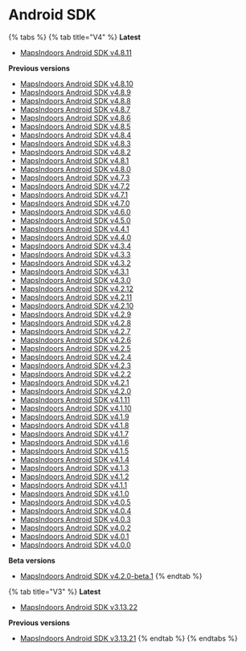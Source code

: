 # Android SDK

{% tabs %}
{% tab title="V4" %}
**Latest**

* [MapsIndoors Android SDK v4.8.11](https://app.mapsindoors.com/mapsindoors/reference/android/4.8.11/index.html)

**Previous versions**

* [MapsIndoors Android SDK v4.8.10](https://app.mapsindoors.com/mapsindoors/reference/android/4.8.10/index.html)
* [MapsIndoors Android SDK v4.8.9](https://app.mapsindoors.com/mapsindoors/reference/android/4.8.9/index.html)
* [MapsIndoors Android SDK v4.8.8](https://app.mapsindoors.com/mapsindoors/reference/android/4.8.8/index.html)
* [MapsIndoors Android SDK v4.8.7](https://app.mapsindoors.com/mapsindoors/reference/android/4.8.7/index.html)
* [MapsIndoors Android SDK v4.8.6](https://app.mapsindoors.com/mapsindoors/reference/android/4.8.6/index.html)
* [MapsIndoors Android SDK v4.8.5](https://app.mapsindoors.com/mapsindoors/reference/android/4.8.5/index.html)
* [MapsIndoors Android SDK v4.8.4](https://app.mapsindoors.com/mapsindoors/reference/android/4.8.4/index.html)
* [MapsIndoors Android SDK v4.8.3](https://app.mapsindoors.com/mapsindoors/reference/android/4.8.3/index.html)
* [MapsIndoors Android SDK v4.8.2](https://app.mapsindoors.com/mapsindoors/reference/android/4.8.2/index.html)
* [MapsIndoors Android SDK v4.8.1](https://app.mapsindoors.com/mapsindoors/reference/android/4.8.1/index.html)
* [MapsIndoors Android SDK v4.8.0](https://app.mapsindoors.com/mapsindoors/reference/android/4.8.0/index.html)
* [MapsIndoors Android SDK v4.7.3](https://app.mapsindoors.com/mapsindoors/reference/android/4.7.3/index.html)
* [MapsIndoors Android SDK v4.7.2](https://app.mapsindoors.com/mapsindoors/reference/android/4.7.2/index.html)
* [MapsIndoors Android SDK v4.7.1](https://app.mapsindoors.com/mapsindoors/reference/android/4.7.1/index.html)
* [MapsIndoors Android SDK v4.7.0](https://app.mapsindoors.com/mapsindoors/reference/android/4.7.0/index.html)
* [MapsIndoors Android SDK v4.6.0](https://app.mapsindoors.com/mapsindoors/reference/android/4.6.0/index.html)
* [MapsIndoors Android SDK v4.5.0](https://app.mapsindoors.com/mapsindoors/reference/android/4.5.0/index.html)
* [MapsIndoors Android SDK v4.4.1](https://app.mapsindoors.com/mapsindoors/reference/android/4.4.1/index.html)
* [MapsIndoors Android SDK v4.4.0](https://app.mapsindoors.com/mapsindoors/reference/android/4.4.0/index.html)
* [MapsIndoors Android SDK v4.3.4](https://app.mapsindoors.com/mapsindoors/reference/android/4.3.4/index.html)
* [MapsIndoors Android SDK v4.3.3](https://app.mapsindoors.com/mapsindoors/reference/android/4.3.3/index.html)
* [MapsIndoors Android SDK v4.3.2](https://app.mapsindoors.com/mapsindoors/reference/android/4.3.2/index.html)
* [MapsIndoors Android SDK v4.3.1](https://app.mapsindoors.com/mapsindoors/reference/android/4.3.1/index.html)
* [MapsIndoors Android SDK v4.3.0](https://app.mapsindoors.com/mapsindoors/reference/android/4.3.0/index.html)
* [MapsIndoors Android SDK v4.2.12](https://app.mapsindoors.com/mapsindoors/reference/android/4.2.12/index.html)
* [MapsIndoors Android SDK v4.2.11](https://app.mapsindoors.com/mapsindoors/reference/android/4.2.11/index.html)
* [MapsIndoors Android SDK v4.2.10](https://app.mapsindoors.com/mapsindoors/reference/android/4.2.10/index.html)
* [MapsIndoors Android SDK v4.2.9](https://app.mapsindoors.com/mapsindoors/reference/android/4.2.9/index.html)
* [MapsIndoors Android SDK v4.2.8](https://app.mapsindoors.com/mapsindoors/reference/android/4.2.8/index.html)
* [MapsIndoors Android SDK v4.2.7](https://app.mapsindoors.com/mapsindoors/reference/android/4.2.7/index.html)
* [MapsIndoors Android SDK v4.2.6](https://app.mapsindoors.com/mapsindoors/reference/android/4.2.6/index.html)
* [MapsIndoors Android SDK v4.2.5](https://app.mapsindoors.com/mapsindoors/reference/android/4.2.5/index.html)
* [MapsIndoors Android SDK v4.2.4](https://app.mapsindoors.com/mapsindoors/reference/android/4.2.4/index.html)
* [MapsIndoors Android SDK v4.2.3](https://app.mapsindoors.com/mapsindoors/reference/android/4.2.3/index.html)
* [MapsIndoors Android SDK v4.2.2](https://app.mapsindoors.com/mapsindoors/reference/android/4.2.2/index.html)
* [MapsIndoors Android SDK v4.2.1](https://app.mapsindoors.com/mapsindoors/reference/android/4.2.1/index.html)
* [MapsIndoors Android SDK v4.2.0](https://app.mapsindoors.com/mapsindoors/reference/android/4.2.0/index.html)
* [MapsIndoors Android SDK v4.1.11](https://app.mapsindoors.com/mapsindoors/reference/android/4.1.11/index.html)
* [MapsIndoors Android SDK v4.1.10](https://app.mapsindoors.com/mapsindoors/reference/android/4.1.10/index.html)
* [MapsIndoors Android SDK v4.1.9](https://app.mapsindoors.com/mapsindoors/reference/android/4.1.9/index.html)
* [MapsIndoors Android SDK v4.1.8](https://app.mapsindoors.com/mapsindoors/reference/android/4.1.8/index.html)
* [MapsIndoors Android SDK v4.1.7](https://app.mapsindoors.com/mapsindoors/reference/android/4.1.7/index.html)
* [MapsIndoors Android SDK v4.1.6](https://app.mapsindoors.com/mapsindoors/reference/android/4.1.6/index.html)
* [MapsIndoors Android SDK v4.1.5](https://app.mapsindoors.com/mapsindoors/reference/android/4.1.5/index.html)
* [MapsIndoors Android SDK v4.1.4](https://app.mapsindoors.com/mapsindoors/reference/android/4.1.4/index.html)
* [MapsIndoors Android SDK v4.1.3](https://app.mapsindoors.com/mapsindoors/reference/android/4.1.3/index.html)
* [MapsIndoors Android SDK v4.1.2](https://app.mapsindoors.com/mapsindoors/reference/android/4.1.2/index.html)
* [MapsIndoors Android SDK v4.1.1](https://app.mapsindoors.com/mapsindoors/reference/android/4.1.1/index.html)
* [MapsIndoors Android SDK v4.1.0](https://app.mapsindoors.com/mapsindoors/reference/android/4.1.0/index.html)
* [MapsIndoors Android SDK v4.0.5](https://app.mapsindoors.com/mapsindoors/reference/android/4.0.5/index.html)
* [MapsIndoors Android SDK v4.0.4](https://app.mapsindoors.com/mapsindoors/reference/android/4.0.4/index.html)
* [MapsIndoors Android SDK v4.0.3](https://app.mapsindoors.com/mapsindoors/reference/android/4.0.3/index.html)
* [MapsIndoors Android SDK v4.0.2](https://app.mapsindoors.com/mapsindoors/reference/android/4.0.2/index.html)
* [MapsIndoors Android SDK v4.0.1](https://app.mapsindoors.com/mapsindoors/reference/android/4.0.1/index.html)
* [MapsIndoors Android SDK v4.0.0](https://app.mapsindoors.com/mapsindoors/reference/android/4.0.0/index.html)

**Beta versions**

* [MapsIndoors Android SDK v4.2.0-beta.1](https://app.mapsindoors.com/mapsindoors/reference/android/4.2.0-beta.1/index.html)
{% endtab %}

{% tab title="V3" %}
**Latest**

* [MapsIndoors Android SDK v3.13.22](https://app.mapsindoors.com/mapsindoors/reference/android/3.13.22/index.html)

**Previous versions**

* [MapsIndoors Android SDK v3.13.21](https://app.mapsindoors.com/mapsindoors/reference/android/3.13.21/index.html)
{% endtab %}
{% endtabs %}
